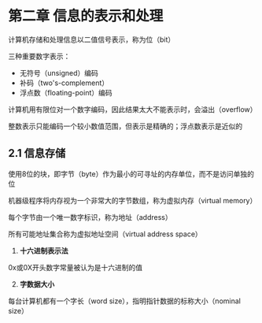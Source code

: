 # 第二章   信息的表示和处理

计算机存储和处理信息以二值信号表示，称为位（bit）



三种重要数字表示：

* 无符号（unsigned）编码
* 补码（two's-complement）
* 浮点数（floating-point）编码



计算机用有限位对一个数字编码，因此结果太大不能表示时，会溢出（overflow）



整数表示只能编码一个较小数值范围，但表示是精确的；浮点数表示是近似的



## 2.1 信息存储

使用8位的块，即字节（byte）作为最小的可寻址的内存单位，而不是访问单独的位



机器级程序将内存视为一个非常大的字节数组，称为虚拟内存（virtual memory）

每个字节由一个唯一数字标识，称为地址（address）

所有可能地址集合称为虚拟地址空间（virtual address space）



1. **十六进制表示法**

0x或0X开头数字常量被认为是十六进制的值



2. **字数据大小**

每台计算机都有一个字长（word size），指明指针数据的标称大小（nominal size）

























